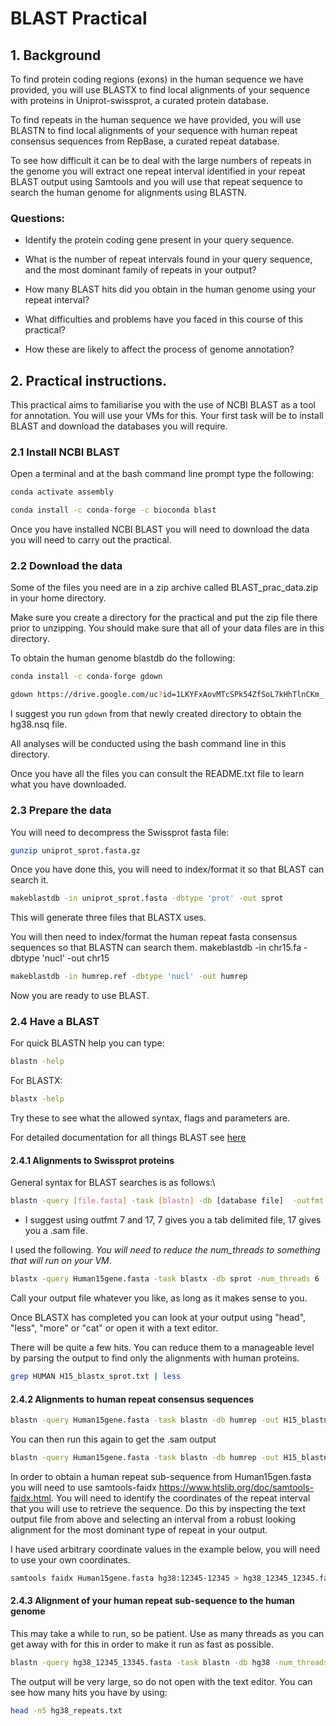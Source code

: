 
# BLAST Practical

## 1. Background

To find protein coding regions (exons) in the human sequence we have provided, you will use BLASTX to find local alignments of your sequence with proteins in Uniprot-swissprot, a curated protein database. 

To find repeats in the human sequence we have provided, you will use BLASTN to find local alignments of your sequence with human repeat consensus sequences from RepBase, a curated repeat database. 

To see how difficult it can be to deal with the large numbers of repeats in the genome you will extract one repeat interval identified in your repeat BLAST output using Samtools and you will use that repeat sequence to search the human genome for alignments using BLASTN. 

### Questions:

- Identify the protein coding gene present in your query sequence. 

- What is the number of repeat intervals found in your query sequence, and the most dominant family of repeats in your output?

- How many BLAST hits did you obtain in the human genome using your repeat interval?

- What difficulties and problems have you faced in this course of this practical?

- How these are likely to affect the process of genome annotation?

## 2. Practical instructions.

This practical aims to familiarise you with the use of NCBI BLAST as a tool for annotation. You will use your VMs for this. Your first task will be to install BLAST and download the databases you will require. 

### 2.1 Install NCBI BLAST

Open a terminal and at the bash command line prompt type the following:


```bash
conda activate assembly
```

```bash
conda install -c conda-forge -c bioconda blast

```
Once you have installed NCBI BLAST you will need to download the data you will need to carry out the practical.

### 2.2 Download the data


Some of the files you need are in a zip archive called BLAST_prac_data.zip in your home directory.

Make sure you create a directory for the practical and put the zip file there prior to unzipping. You should make sure that all of your data files are in this directory. 

To obtain the human genome blastdb do the following:

```bash
conda install -c conda-forge gdown
```
```bash
gdown https://drive.google.com/uc?id=1LKYFxAovMTcSPk54ZfSoL7kHhTlnCKm_
```
I suggest you run `gdown` from that newly created directory to obtain the hg38.nsq file.

All analyses will be conducted using the bash command line in this directory. 

Once you have all the files you can consult the README.txt file to learn what you have downloaded. 



### 2.3 Prepare the data

You will need to decompress the Swissprot fasta file:

```bash
gunzip uniprot_sprot.fasta.gz
```
Once you have done this, you will need to index/format it so that BLAST can search it.

```bash
makeblastdb -in uniprot_sprot.fasta -dbtype 'prot' -out sprot
```

This will generate three files that BLASTX uses.

You will then need to index/format the human repeat fasta consensus sequences so that BLASTN can search them.
makeblastdb -in chr15.fa -dbtype 'nucl' -out chr15
```bash
makeblastdb -in humrep.ref -dbtype 'nucl' -out humrep
```
Now you are ready to use BLAST.

### 2.4 Have a BLAST

For quick BLASTN help you can type:

```bash
blastn -help
```

For BLASTX:

```bash
blastx -help
```

Try these to see what the allowed syntax, flags and parameters are.  

For detailed documentation for all things BLAST see [here](https://www.ncbi.nlm.nih.gov/books/NBK1762/)


#### 2.4.1 Alignments to Swissprot proteins

General syntax for BLAST searches is as follows:\

```bash
blastn -query [file.fasta] -task [blastn] -db [database file]  -outfmt [0 through 17] -out [outputfile]
```

- I suggest using outfmt 7 and 17, 7 gives you a tab delimited file, 17 gives you a .sam file. 

I used the following. *You will need to reduce the num_threads to something that will run on your VM*. 

```bash
blastx -query Human15gene.fasta -task blastx -db sprot -num_threads 6 -out H15_blastx_sprot.txt -outfmt 7
```
Call your output file whatever you like, as long as it makes sense to you. 

Once BLASTX has completed you can look at your output using "head", "less", "more" or "cat" or open it with a text editor. 

There will be quite a few hits. You can reduce them to a manageable level by parsing the output to find only the alignments with human proteins.

```bash
grep HUMAN H15_blastx_sprot.txt | less
```

#### 2.4.2 Alignments to human repeat consensus sequences

```bash
blastn -query Human15gene.fasta -task blastn -db humrep -out H15_blastn_humrep.txt -outfmt 7
```
You can then run this again to get the .sam output

```bash
blastn -query Human15gene.fasta -task blastn -db humrep -out H15_blastn_humrep.sam -outfmt 17
```

In order to obtain a human repeat sub-sequence from Human15gen.fasta you will need to use samtools-faidx https://www.htslib.org/doc/samtools-faidx.html. You will need to identify the coordinates of the repeat interval that you will use to retrieve the sequence. Do this by inspecting the text output file from above and selecting an interval from a robust looking alignment for the most dominant type of repeat in your output. 

I have used arbitrary coordinate values in the example below, you will need to use your own coordinates.

```bash 
samtools faidx Human15gene.fasta hg38:12345-12345 > hg38_12345_12345.fasta
```

#### 2.4.3 Alignment of your human repeat sub-sequence to the human genome

This may take a while to run, so be patient. Use as many threads as you can get away with for this in order to make it run as fast as possible. 

```bash
blastn -query hg38_12345_13345.fasta -task blastn -db hg38 -num_threads 6 -out hg38_repeats.txt -outfmt 7
```

The output will be very large, so do not open with the text editor. You can see how many hits you have by using:

```bash
head -n5 hg38_repeats.txt
```

